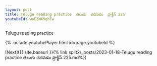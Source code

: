 ```yaml
---
layout: post
title: Telugu reading practice  తెలుగు  చదవడం  ప్రాక్టీస్ 226
youtubeId: woE3WX9qhFw
---
```

 
 
Telugu reading practice
 
 
 
 
 


{% include youtubePlayer.html id=page.youtubeId %}
 
[Next]({{ site.baseurl }}{% link  split2/_posts/2023-01-18-Telugu reading practice  తెలుగు  చదవడం  ప్రాక్టీస్ 225.md%})
 
